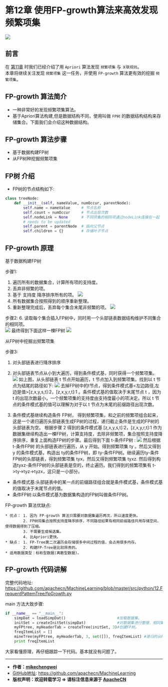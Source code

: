 
# 第12章 使用FP-growth算法来高效发现频繁项集

![](../images/12.FP-growth/apachecn_fp_growth_homepage.png)

## 前言
在 [第11章]() 时我们已经介绍了用 `Apriori` 算法发现 `频繁项集` 与 `关联规则`。  
本章将继续关注发现 `频繁项集` 这一任务，并使用 `FP-growth` 算法更有效的挖掘 `频繁项集`。

## FP-growth 算法简介

* 一种非常好的发现频繁项集算法。
* 基于Apriori算法构建,但是数据结构不同，使用叫做 `FP树` 的数据结构结构来存储集合。下面我们会介绍这种数据结构。

## FP-growth 算法步骤
- 基于数据构建FP树   
- 从FP树种挖掘频繁项集 

## FP树 介绍
* FP树的节点结构如下:

```python
class treeNode:
    def __init__(self, nameValue, numOccur, parentNode):
        self.name = nameValue     # 节点名称
        self.count = numOccur     # 节点出现次数
        self.nodeLink = None      # 不同项集的相同项通过nodeLink连接在一起
        # needs to be updated
        self.parent = parentNode  # 指向父节点
        self.children = {}        # 存储叶子节点
```   
         
## FP-growth 原理
基于数据构建FP树

步骤1:
   1. 遍历所有的数据集合，计算所有项的支持度。
   2. 丢弃非频繁的项。
   3. 基于 支持度 降序排序所有的项。
   ![](../images/12.FP-growth/步骤1-3.png)
   4. 所有数据集合按照得到的顺序重新整理。
   5. 重新整理完成后，丢弃每个集合末尾非频繁的项。
   ![](../images/12.FP-growth/步骤4-5.png)

步骤2:
   6. 读取每个集合插入FP树中，同时用一个头部链表数据结构维护不同集合的相同项。  
   ![](../images/12.FP-growth/步骤6-1.png)
   最终得到下面这样一棵FP树
   ![](../images/12.FP-growth/步骤6-2.png)


从FP树中挖掘出频繁项集

步骤3:
   1. 对头部链表进行降序排序
   2. 对头部链表节点从小到大遍历，得到条件模式基，同时获得一个频繁项集。
        ![](../images/12.FP-growth/步骤6-2.png)
        如上图，从头部链表 t 节点开始遍历，t 节点加入到频繁项集。找到以 t 节点为结尾的路径如下:
        ![](../images/12.FP-growth/步骤7-1.png)
        去掉FP树中的t节点，得到条件模式基<左边路径,左边是值>[z,x,y,s,t]:2，[z,x,y,r,t]:1 。条件模式基的值取决于末尾节点 t ，因为 t 的出现次数最小，一个频繁项集的支持度由支持度最小的项决定。所以 t 节点的条件模式基的值可以理解为对于以 t 节点为末尾的前缀路径出现次数。
       
   3. 条件模式基继续构造条件 FP树， 得到频繁项集，和之前的频繁项组合起来，这是一个递归遍历头部链表生成FP树的过程，递归截止条件是生成的FP树的头部链表为空。
        根据步骤 2 得到的条件模式基 [z,x,y,s,t]:2，[z,x,y,r,t]:1 作为数据集继续构造出一棵FP树，计算支持度，去除非频繁项，集合按照支持度降序排序，重复上面构造FP树的步骤。最后得到下面 t-条件FP树 :
        ![](../images/12.FP-growth/步骤7-2.png)
        然后根据 t-条件FP树 的头部链表进行遍历，从 y 开始。得到频繁项集 ty 。然后又得到 y 的条件模式基，构造出 ty的条件FP树，即 ty-条件FP树。继续遍历ty-条件FP树的头部链表，得到频繁项集 tyx，然后又得到频繁项集 tyxz. 然后得到构造tyxz-条件FP树的头部链表是空的，终止遍历。我们得到的频繁项集有 t->ty->tyz->tyzx，这只是一小部分。
   * 条件模式基:头部链表中的某一点的前缀路径组合就是条件模式基，条件模式基的值取决于末尾节点的值。
   * 条件FP树:以条件模式基为数据集构造的FP树叫做条件FP树。

FP-growth 算法优缺点:

```
* 优点： 1. 因为 FP-growth 算法只需要对数据集遍历两次，所以速度更快。
        2. FP树将集合按照支持度降序排序，不同路径如果有相同前缀路径共用存储空间，使得数据得到了压缩。
        3. 不需要生成候选集。
        4. 比Apriori更快。
* 缺点： 1. FP-Tree第二次遍历会存储很多中间过程的值，会占用很多内存。
        2. 构建FP-Tree是比较昂贵的。
* 适用数据类型：标称型数据(离散型数据)。
```


## FP-growth 代码讲解
完整代码地址: <https://github.com/apachecn/MachineLearning/blob/master/src/python/12.FrequentPattemTree/fpGrowth.py>

main 方法大致步骤:
```python
if __name__ == "__main__":
    simpDat = loadSimpDat()                       #加载数据集。
    initSet = createInitSet(simpDat)              #对数据集进行整理，相同集合进行合并。
    myFPtree, myHeaderTab = createTree(initSet, 3)#创建FP树。
    freqItemList = []
    mineTree(myFPtree, myHeaderTab, 3, set([]), freqItemList) #递归的从FP树中挖掘出频繁项集。
    print freqItemList
 ```   
大家看懂原理，再仔细跟踪一下代码。基本就没有问题了。


* * *

* **作者：[mikechengwei](https://github.com/mikechengwei)**
* [GitHub地址](https://github.com/apachecn/MachineLearning): <https://github.com/apachecn/MachineLearning>
* **版权声明：欢迎转载学习 => 请标注信息来源于 [ApacheCN](http://www.apachecn.org/)**

